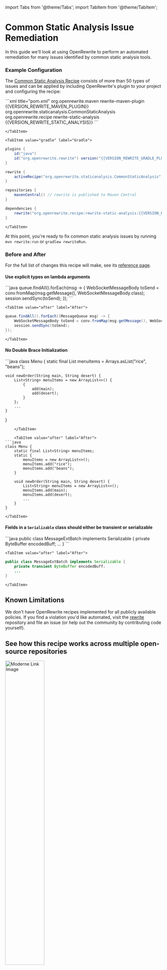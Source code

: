 import Tabs from '@theme/Tabs';
import TabItem from '@theme/TabItem';

# Common Static Analysis Issue Remediation

In this guide we'll look at using OpenRewrite to perform an automated remediation for many issues identified by common static analysis tools.

### Example Configuration

The [Common Static Analysis Recipe](/recipes/staticanalysis/commonstaticanalysis) consists of more than 50 types of issues and can be applied by including OpenRewrite's plugin to your project and configuring the recipe:

<Tabs groupId="projectType">
	<TabItem value="maven" label="Maven">
```xml title="pom.xml"
<plugin>
  <groupId>org.openrewrite.maven</groupId>
  <artifactId>rewrite-maven-plugin</artifactId>
  <version>{{VERSION_REWRITE_MAVEN_PLUGIN}}</version>
  <configuration>
    <activeRecipes>
      <recipe>org.openrewrite.staticanalysis.CommonStaticAnalysis</recipe>
    </activeRecipes>
  </configuration>
  <dependencies>
    <dependency>
      <groupId>org.openrewrite.recipe</groupId>
      <artifactId>rewrite-static-analysis</artifactId>
      <version>{{VERSION_REWRITE_STATIC_ANALYSIS}}</version>
    </dependency>
  </dependencies>
</plugin>
```

	</TabItem>

	<TabItem value="gradle" label="Gradle">
```groovy title="build.gradle"
plugins {
    id("java")
    id("org.openrewrite.rewrite") version("{{VERSION_REWRITE_GRADLE_PLUGIN}}")
}

rewrite {
    activeRecipe("org.openrewrite.staticanalysis.CommonStaticAnalysis")
}

repositories {
    mavenCentral() // rewrite is published to Maven Central
}

dependencies {
    rewrite("org.openrewrite.recipe:rewrite-static-analysis:{{VERSION_REWRITE_STATIC_ANALYSIS}}")
}
```

	</TabItem>
</Tabs>

At this point, you're ready to fix common static analysis issues by running `mvn rewrite:run` or `gradlew rewriteRun`.

### Before and After

For the full list of changes this recipe will make, see its [reference page](/recipes/staticanalysis/commonstaticanalysis).

#### Use explicit types on lambda arguments

<Tabs groupId="beforeAfter">
	<TabItem value="before" label="Before">
```java
queue.findAll().forEach(msg -> {
    WebSocketMessageBody toSend = conv.fromMap(msg.getMessage(), WebSocketMessageBody.class);
    session.sendSync(toSend);
});  
```
	</TabItem>

	<TabItem value="after" label="After">
```java
queue.findAll().forEach((MessageQueue msg) -> {
    WebSocketMessageBody toSend = conv.fromMap(msg.getMessage(), WebSocketMessageBody.class);
    session.sendSync(toSend);
});   
```
	</TabItem>
</Tabs>

#### No Double Brace Initialization

<Tabs groupId="beforeAfter">
	<TabItem value="before" label="Before">
```java
class Menu {
    static final List<String> menuItems = Arrays.asList("rice", "beans");
    
    void newOrder(String main, String desert) {
        List<String> menuItems = new ArrayList<>() {
            {
                add(main);
                add(desert);
            }
        };
        ...
    }
}
```
	</TabItem>

	<TabItem value="after" label="After">
```java
class Menu {
    static final List<String> menuItems;
    static {
        menuItems = new ArrayList<>();
        menuItems.add("rice");
        menuItems.add("beans");
    }
    
    void newOrder(String main, String desert) {
        List<String> menuItems = new ArrayList<>();
        menuItems.add(main);
        menuItems.add(desert);
        ...
    }
}
```
	</TabItem>
</Tabs>

#### Fields in a `Serializable` class should either be transient or serializable

<Tabs groupId="beforeAfter">
	<TabItem value="before" label="Before">
```java
public class MessageExtBatch implements Serializable {
    private ByteBuffer encodedBuff;
    ...
}
```
	</TabItem>

	<TabItem value="after" label="After">
```java
public class MessageExtBatch implements Serializable {
    private transient ByteBuffer encodedBuff;
    ...
}
```
	</TabItem>
</Tabs>

## Known Limitations

We don't have OpenRewrite recipes implemented for all publicly available policies. If you find a violation you'd like automated, visit the [rewrite](https://github.com/openrewrite/rewrite) repository and file an issue (or help out the community by contributing code yourself).

## See how this recipe works across multiple open-source repositories

<a href="https://app.moderne.io/recipes/org.openrewrite.staticanalysis.CommonStaticAnalysis">
    <img
    src={require('/static/img/ModerneRecipeButton.png').default}
    alt="Moderne Link Image"
    width="50%"
    />
</a>

The community edition of the Moderne platform enables you to easily run recipes across thousands of open-source repositories.

Please [contact Moderne](https://moderne.io/product) for more information about safely running the recipes on your own codebase in a private SaaS.